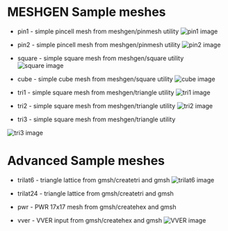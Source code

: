 # MESHGEN Sample meshes

* pin1 - simple pincell mesh from meshgen/pinmesh utility
![pin1 image](pin1.png)

* pin2 - simple pincell mesh from meshgen/pinmesh utility
![pin2 image](pin2.png)

* square - simple square mesh from meshgen/square utility
![square image](square.png)

* cube   - simple cube mesh from meshgen/square utility
![cube image](cube.png)

* tri1 - simple square mesh from meshgen/triangle utility
![tri1 image](tri1.png)

* tri2 - simple square mesh from meshgen/triangle utility
![tri2 image](tri2.png)

* tri3 - simple square mesh from meshgen/triangle utility

![tri3 image](tri3.png)

# Advanced Sample meshes

* trilat6 - triangle lattice from gmsh/createtri and gmsh
![trilat6 image](trilat6.png)

* trilat24 - triangle lattice from gmsh/createtri and gmsh

* pwr  - PWR 17x17 mesh from gmsh/createhex and gmsh

* vver - VVER input from gmsh/createhex and gmsh
![VVER image](vver.png)




